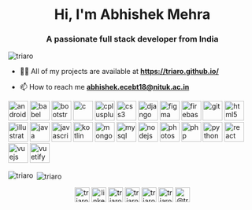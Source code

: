 <h1 align="center">Hi, I'm Abhishek Mehra</h1>
<h3 align="center">A passionate full stack developer from India</h3>

<p align="left"> <img src="https://komarev.com/ghpvc/?username=triaro" alt="triaro" /> </p>

- 👨‍💻 All of my projects are available at **https://triaro.github.io/** 

- 📫 How to reach me **abhishek.ecebt18@nituk.ac.in**

<p align="left"><img src="https://devicons.github.io/devicon/devicon.git/icons/android/android-original-wordmark.svg" alt="android" width="40" height="40"/> <img src="https://www.vectorlogo.zone/logos/babeljs/babeljs-icon.svg" alt="babel" width="40" height="40"/> <img src="https://devicons.github.io/devicon/devicon.git/icons/bootstrap/bootstrap-plain.svg" alt="bootstrap" width="40" height="40"/> <img src="https://devicons.github.io/devicon/devicon.git/icons/c/c-original.svg" alt="c" width="40" height="40"/> <img src="https://devicons.github.io/devicon/devicon.git/icons/cplusplus/cplusplus-original.svg" alt="cplusplus" width="40" height="40"/> <img src="https://devicons.github.io/devicon/devicon.git/icons/css3/css3-original-wordmark.svg" alt="css3" width="40" height="40"/> <img src="https://devicons.github.io/devicon/devicon.git/icons/django/django-original.svg" alt="django" width="40" height="40"/> <img src="https://www.vectorlogo.zone/logos/figma/figma-icon.svg" alt="figma" width="40" height="40"/> <img src="https://www.vectorlogo.zone/logos/firebase/firebase-icon.svg" alt="firebase" width="40" height="40"/> <img src="https://www.vectorlogo.zone/logos/git-scm/git-scm-icon.svg" alt="git" width="40" height="40"/> <img src="https://devicons.github.io/devicon/devicon.git/icons/html5/html5-original-wordmark.svg" alt="html5" width="40" height="40"/> <img src="https://www.vectorlogo.zone/logos/adobe_illustrator/adobe_illustrator-icon.svg" alt="illustrator" width="40" height="40"/> <img src="https://devicons.github.io/devicon/devicon.git/icons/java/java-original-wordmark.svg" alt="java" width="40" height="40"/> <img src="https://devicons.github.io/devicon/devicon.git/icons/javascript/javascript-original.svg" alt="javascript" width="40" height="40"/> <img src="https://www.vectorlogo.zone/logos/kotlinlang/kotlinlang-icon.svg" alt="kotlin" width="40" height="40"/> <img src="https://devicons.github.io/devicon/devicon.git/icons/mongodb/mongodb-original-wordmark.svg" alt="mongodb" width="40" height="40"/> <img src="https://devicons.github.io/devicon/devicon.git/icons/mysql/mysql-original-wordmark.svg" alt="mysql" width="40" height="40"/> <img src="https://devicons.github.io/devicon/devicon.git/icons/nodejs/nodejs-original-wordmark.svg" alt="nodejs" width="40" height="40"/> <img src="https://devicons.github.io/devicon/devicon.git/icons/photoshop/photoshop-plain.svg" alt="photoshop" width="40" height="40"/> <img src="https://devicons.github.io/devicon/devicon.git/icons/php/php-original.svg" alt="php" width="40" height="40"/> <img src="https://devicons.github.io/devicon/devicon.git/icons/python/python-original.svg" alt="python" width="40" height="40"/> <img src="https://devicons.github.io/devicon/devicon.git/icons/react/react-original-wordmark.svg" alt="react" width="40" height="40"/> <img src="https://devicons.github.io/devicon/devicon.git/icons/vuejs/vuejs-original-wordmark.svg" alt="vuejs" width="40" height="40"/> <img src="https://bestofjs.org/logos/vuetify.svg" alt="vuetify" width="40" height="40"/></p>

<p><img align="left" src="https://github-readme-stats.vercel.app/api/top-langs/?username=triaro&layout=compact" alt="triaro" /></p>

<p>&nbsp;<img align="center" src="https://github-readme-stats.vercel.app/api?username=triaro&show_icons=true" alt="triaro" /></p>

<p align="center">
<a href="https://twitter.com/triaro" target="blank"><img align="center" src="https://cdn.jsdelivr.net/npm/simple-icons@3.0.1/icons/twitter.svg" alt="triaro" height="30" width="30" /></a>
<a href="https://linkedin.com/in/linkedin.com/in/abhishek-mehra-917ab2113/" target="blank"><img align="center" src="https://cdn.jsdelivr.net/npm/simple-icons@3.0.1/icons/linkedin.svg" alt="linkedin.com/in/abhishek-mehra-917ab2113/" height="30" width="30" /></a>
<a href="https://stackoverflow.com/users/triaro" target="blank"><img align="center" src="https://cdn.jsdelivr.net/npm/simple-icons@3.0.1/icons/stackoverflow.svg" alt="triaro" height="30" width="30" /></a>
<a href="https://instagram.com/triaro7" target="blank"><img align="center" src="https://cdn.jsdelivr.net/npm/simple-icons@3.0.1/icons/instagram.svg" alt="triaro7" height="30" width="30" /></a>
<a href="https://www.youtube.com/c/triaro" target="blank"><img align="center" src="https://cdn.jsdelivr.net/npm/simple-icons@3.0.1/icons/youtube.svg" alt="triaro" height="30" width="30" /></a>
<a href="https://www.codechef.com/users/triaro" target="blank"><img align="center" src="https://cdn.jsdelivr.net/npm/simple-icons@3.1.0/icons/codechef.svg" alt="triaro" height="30" width="30" /></a>
<a href="https://www.hackerearth.com/@triaro" target="blank"><img align="center" src="https://cdn.jsdelivr.net/npm/simple-icons@3.0.1/icons/hackerearth.svg" alt="@triaro" height="30" width="30" /></a>
</p>
